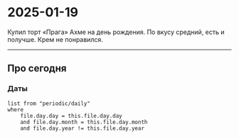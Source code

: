 # 2025-01-19

Купил торт «Прага» Ахме на день рождения. По вкусу средний, есть и получше. Крем не понравился.

---

## Про сегодня

### Даты

```dataview
list from "periodic/daily"
where
	file.day.day = this.file.day.day
	and file.day.month = this.file.day.month
	and file.day.year != this.file.day.year
```
